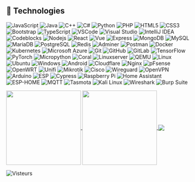 ## :toolbox: Technologies

![JavaScript](https://img.shields.io/badge/-JavaScript-black?style=flat-square&logo=javascript)
![Java](https://img.shields.io/badge/-Java-E34A86?style=flat-square&logo=openjdk)
![C++](https://img.shields.io/badge/-C++-00599C?style=flat-square&logo=c)
![C#](https://img.shields.io/badge/-C%23-239120?style=flat-square&logo=c-sharp)
![Python](https://img.shields.io/badge/-Python-3776AB?style=flat-square&logo=python)
![PHP](https://img.shields.io/badge/-PHP-777BB4?style=flat-square&logo=php)
![HTML5](https://img.shields.io/badge/-HTML5-E34F26?style=flat-square&logo=html5&logoColor=white)
![CSS3](https://img.shields.io/badge/-CSS3-1572B6?style=flat-square&logo=css3)
![Bootstrap](https://img.shields.io/badge/-Bootstrap-563D7C?style=flat-square&logo=bootstrap)
![TypeScript](https://img.shields.io/badge/-TypeScript-007ACC?style=flat-square&logo=typescript)
![VSCode](https://img.shields.io/badge/-VSCode-007ACC?style=flat-square&logo=visual-studio-code)
![Visual Studio](https://img.shields.io/badge/-Visual%20Studio-5C2D91?style=flat-square&logo=visual-studio)
![IntelliJ IDEA](https://img.shields.io/badge/-IntelliJ%20IDEA-000000?style=flat-square&logo=intellij-idea)
![Codeblocks](https://img.shields.io/badge/-Codeblocks-333333?style=flat-square&logo=codeblocks)
![Nodejs](https://img.shields.io/badge/-Nodejs-black?style=flat-square&logo=Node.js)
![React](https://img.shields.io/badge/-React-black?style=flat-square&logo=react)
![Vue](https://img.shields.io/badge/-Vue-4FC08D?style=flat-square&logo=vue.js)
![Express](https://img.shields.io/badge/-Express-000000?style=flat-square&logo=express)
![MongoDB](https://img.shields.io/badge/-MongoDB-black?style=flat-square&logo=mongodb)
![MySQL](https://img.shields.io/badge/-MySQL-black?style=flat-square&logo=mysql)
![MariaDB](https://img.shields.io/badge/-MariaDB-003545?style=flat-square&logo=mariadb)
![PostgreSQL](https://img.shields.io/badge/-PostgreSQL-336791?style=flat-square&logo=postgresql)
![Redis](https://img.shields.io/badge/-Redis-d283cd?style=flat-square&logo=redis)
![Adminer](https://img.shields.io/badge/-Adminer-333333?style=flat-square&logo=adminer)
![Postman](https://img.shields.io/badge/-Postman-73C6FF?style=flat-square&logo=postman)
![Docker](https://img.shields.io/badge/-Docker-black?style=flat-square&logo=docker)
![Kubernetes](https://img.shields.io/badge/-Kubernetes-326CE5?style=flat-square&logo=kubernetes)
![Microsoft Azure](https://img.shields.io/badge/Microsoft%20Azure-232F7E?style=flat-square&logo=microsoft-azure)
![Git](https://img.shields.io/badge/-Git-black?style=flat-square&logo=git)
![GitHub](https://img.shields.io/badge/-GitHub-181717?style=flat-square&logo=github)
![GitLab](https://img.shields.io/badge/-Gitea-ffffff?style=flat-square&logo=gitea)
![TensorFlow](https://img.shields.io/badge/-TensorFlow-000000?style=flat-square&logo=tensorflow)
![PyTorch](https://img.shields.io/badge/-PyTorch-EE4C2C?style=flat-square&logo=pytorch)
![Micropython](https://img.shields.io/badge/-Micropython-0078D6?style=flat-square&logo=micropython)
![Coral](https://img.shields.io/badge/-Coral.ai-FF6F00?style=flat-square&logo=coral)
![Linuxserver](https://img.shields.io/badge/-Linuxserver-333333?style=flat-square&logo=linuxserver)
![QEMU](https://img.shields.io/badge/-QEMU-ffffff?style=flat-square&logo=qemu)
![Linux](https://img.shields.io/badge/-Linux-001100?style=flat-square&logo=linux)
![Ubuntu](https://img.shields.io/badge/-Ubuntu-115f00?style=flat-square&logo=ubuntu)
![Windows](https://img.shields.io/badge/-Windows-0078D6?style=flat-square&logo=windows)
![Android](https://img.shields.io/badge/-Android-3DDC84?style=flat-square&logo=android)
![Cloudflare](https://img.shields.io/badge/-Cloudflare-333333?style=flat-square&logo=cloudflare)
![Nginx](https://img.shields.io/badge/-Nginx-333333?style=flat-square&logo=nginx)
![pFsense](https://img.shields.io/badge/-pFsense-333333?style=flat-square&logo=pfsense)
![OpenWRT](https://img.shields.io/badge/-OpenWRT-333333?style=flat-square&logo=openwrt)
![Unifi](https://img.shields.io/badge/-Unifi-333333?style=flat-square&logo=ubiquiti)
![Mikrotik](https://img.shields.io/badge/-Mikrotik-333333?style=flat-square&logo=mikrotik)
![Cisco](https://img.shields.io/badge/-Cisco-333333?style=flat-square&logo=cisco)
![Wireguard](https://img.shields.io/badge/-Wireguard-333333?style=flat-square&logo=wireguard)
![OpenVPN](https://img.shields.io/badge/-OpenVPN-333333?style=flat-square&logo=openvpn)
![Arduino](https://img.shields.io/badge/-Arduino-00979D?style=flat-square&logo=arduino)
![ESP](https://img.shields.io/badge/-ESP-00979D?style=flat-square&logo=espressif)
![Cypress](https://img.shields.io/badge/-Cypress-17202C?style=flat-square&logo=cypress)
![Raspberry Pi](https://img.shields.io/badge/-Raspberry%20Pi-C51A4A?style=flat-square&logo=Raspberry-Pi)
![Home Assistant](https://img.shields.io/badge/-Home%20Assistant-dddddd?style=flat-square&logo=home-assistant)
![ESP-HOME](https://img.shields.io/badge/-ESPhome-00979D?style=flat-square&logo=esphome)
![MQTT](https://img.shields.io/badge/-MQTT-333333?style=flat-square&logo=MQTT)
![Tasmota](https://img.shields.io/badge/-Tasmota-333333?style=flat-square&logo=tasmota)
![Kali Linux](https://img.shields.io/badge/-Kali%20Linux-aaaaaa?style=flat-square&logo=kali-linux)
![Wireshark](https://img.shields.io/badge/-Wireshark-1679A7?style=flat-square&logo=wireshark)
![Burp Suite](https://img.shields.io/badge/-Burp%20Suite-333333?style=flat-square&logo=burp-suite)

<a href="https://github.com/DavidFV2296190/DavidFV2296190/blob/main">
  <img height=200 align="center" src="https://github-readme-stats-seven-bice-35.vercel.app/api?username=DavidFV2296190&show_icons=true&theme=dracula&rank_icon=github" />
</a>
<a href="https://github.com/DavidFV2296190/DavidFV2296190/blob/main">
  <img height=200 align="center" src="https://github-readme-stats-seven-bice-35.vercel.app/api/top-langs?username=anuraghazra&layout=compact&show_icons=true&theme=dracula&langs_count=8&card_width=320" />
</a>
<a href="https://github.com/DavidFV2296190/DavidFV2296190/blob/main">
  <img align="center" src="https://github-readme-activity-graph-tau.vercel.app/graph?username=DavidFV2296190&theme=dracula" />
</a>


![Visteurs](https://komarev.com/ghpvc/?username=DavidFV2296190&color=orange)
